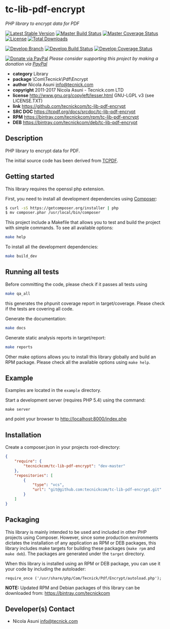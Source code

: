 # tc-lib-pdf-encrypt
*PHP library to encrypt data for PDF*

[![Latest Stable Version](https://poser.pugx.org/tecnickcom/tc-lib-pdf-encrypt/version)](https://packagist.org/packages/tecnickcom/tc-lib-pdf-encrypt)
[![Master Build Status](https://secure.travis-ci.org/tecnickcom/tc-lib-pdf-encrypt.png?branch=master)](https://travis-ci.org/tecnickcom/tc-lib-pdf-encrypt?branch=master)
[![Master Coverage Status](https://coveralls.io/repos/tecnickcom/tc-lib-pdf-encrypt/badge.svg?branch=master&service=github)](https://coveralls.io/github/tecnickcom/tc-lib-pdf-encrypt?branch=master)
[![License](https://poser.pugx.org/tecnickcom/tc-lib-pdf-encrypt/license)](https://packagist.org/packages/tecnickcom/tc-lib-pdf-encrypt)
[![Total Downloads](https://poser.pugx.org/tecnickcom/tc-lib-pdf-encrypt/downloads)](https://packagist.org/packages/tecnickcom/tc-lib-pdf-encrypt)

[![Develop Branch](https://img.shields.io/badge/-develop:-gray.svg)](https://github.com/tecnickcom/tc-lib-pdf-encrypt/tree/develop)
[![Develop Build Status](https://secure.travis-ci.org/tecnickcom/tc-lib-pdf-encrypt.png?branch=develop)](https://travis-ci.org/tecnickcom/tc-lib-pdf-encrypt?branch=develop)
[![Develop Coverage Status](https://coveralls.io/repos/tecnickcom/tc-lib-pdf-encrypt/badge.svg?branch=develop&service=github)](https://coveralls.io/github/tecnickcom/tc-lib-pdf-encrypt?branch=develop)

[![Donate via PayPal](https://img.shields.io/badge/donate-paypal-87ceeb.svg)](https://www.paypal.com/cgi-bin/webscr?cmd=_donations&currency_code=GBP&business=paypal@tecnick.com&item_name=donation%20for%20tc-lib-pdf-encrypt%20project)
*Please consider supporting this project by making a donation via [PayPal](https://www.paypal.com/cgi-bin/webscr?cmd=_donations&currency_code=GBP&business=paypal@tecnick.com&item_name=donation%20for%20tc-lib-pdf-encrypt%20project)*

* **category**    Library
* **package**     \Com\Tecnick\Pdf\Encrypt
* **author**      Nicola Asuni <info@tecnick.com>
* **copyright**   2011-2017 Nicola Asuni - Tecnick.com LTD
* **license**     http://www.gnu.org/copyleft/lesser.html GNU-LGPL v3 (see LICENSE.TXT)
* **link**        https://github.com/tecnickcom/tc-lib-pdf-encrypt
* **SRC DOC**     https://tcpdf.org/docs/srcdoc/tc-lib-pdf-encrypt
* **RPM**         https://bintray.com/tecnickcom/rpm/tc-lib-pdf-encrypt
* **DEB**         https://bintray.com/tecnickcom/deb/tc-lib-pdf-encrypt

## Description

PHP library to encrypt data for PDF.

The initial source code has been derived from [TCPDF](<http://www.tcpdf.org>).


## Getting started

This library requires the openssl php extension.

First, you need to install all development dependencies using [Composer](https://getcomposer.org/):

```bash
$ curl -sS https://getcomposer.org/installer | php
$ mv composer.phar /usr/local/bin/composer
```

This project include a Makefile that allows you to test and build the project with simple commands.
To see all available options:

```bash
make help
```

To install all the development dependencies:

```bash
make build_dev
```

## Running all tests

Before committing the code, please check if it passes all tests using

```bash
make qa_all
```
this generates the phpunit coverage report in target/coverage.
Please check if the tests are covering all code.

Generate the documentation:

```bash
make docs
```

Generate static analysis reports in target/report:

```bash
make reports
```

Other make options allows you to install this library globally and build an RPM package.
Please check all the available options using `make help`.


## Example

Examples are located in the `example` directory.

Start a development server (requires PHP 5.4) using the command:

```
make server
```

and point your browser to <http://localhost:8000/index.php>


## Installation

Create a composer.json in your projects root-directory:

```json
{
    "require": {
        "tecnickcom/tc-lib-pdf-encrypt": "dev-master"
    },
    "repositories": [
        {
            "type": "vcs",
            "url": "git@github.com:tecnickcom/tc-lib-pdf-encrypt.git"
        }
    ]
}
```


## Packaging

This library is mainly intended to be used and included in other PHP projects using Composer.
However, since some production environments dictates the installation of any application as RPM or DEB packages,
this library includes make targets for building these packages (`make rpm` and `make deb`).
The packages are generated under the `target` directory.

When this library is installed using an RPM or DEB package, you can use it your code by including the autoloader:
```
require_once ('/usr/share/php/Com/Tecnick/Pdf/Encrypt/autoload.php');
```

**NOTE:** Updated RPM and Debian packages of this library can be downloaded from: https://bintray.com/tecnickcom


## Developer(s) Contact

* Nicola Asuni <info@tecnick.com>
